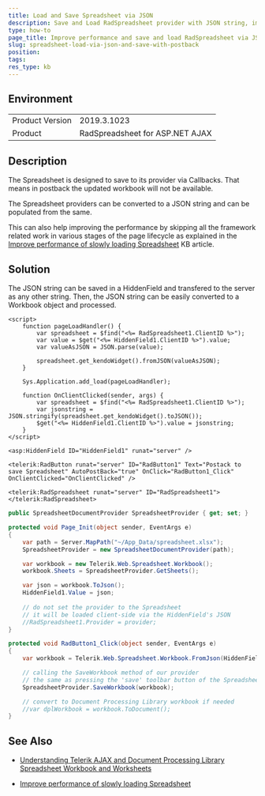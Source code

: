 ```yaml
---
title: Load and Save Spreadsheet via JSON
description: Save and Load RadSpreadsheet provider with JSON string, improve loading performance and access changes on postback.
type: how-to
page_title: Improve performance and save and load RadSpreadsheet via JSON
slug: spreadsheet-load-via-json-and-save-with-postback
position: 
tags: 
res_type: kb
---
```


## Environment
<table>
	<tbody>
		<tr>
			<td>Product Version</td>
			<td>2019.3.1023</td>
		</tr>
		<tr>
			<td>Product</td>
			<td>RadSpreadsheet for ASP.NET AJAX</td>
		</tr>
	</tbody>
</table>


## Description

The Spreadsheet is designed to save to its provider via Callbacks. That means in postback the updated workbook will not be available. 

The Spreadsheet providers can be converted to a JSON string and can be populated from the same. 

This can also help improving the performance by skipping all the framework related work in various stages of the page lifecycle as explained in the [Improve performance of slowly loading Spreadsheet](https://www.telerik.com/support/kb/aspnet-ajax/spreadsheet/details/improve-performance-of-slowly-loading-spreadsheet) KB article.

## Solution

The JSON string can be saved in a HiddenField and transfered to the server as any other string. Then, the JSON string can be easily converted to a Workbook object and processed.

````ASPNET
<script>
    function pageLoadHandler() {
        var spreadsheet = $find("<%= RadSpreadsheet1.ClientID %>");
        var value = $get("<%= HiddenField1.ClientID %>").value;
        var valueAsJSON = JSON.parse(value);

        spreadsheet.get_kendoWidget().fromJSON(valueAsJSON);
    }

    Sys.Application.add_load(pageLoadHandler);

    function OnClientClicked(sender, args) {
        var spreadsheet = $find("<%= RadSpreadsheet1.ClientID %>");
        var jsonstring = JSON.stringify(spreadsheet.get_kendoWidget().toJSON());
        $get("<%= HiddenField1.ClientID %>").value = jsonstring;
    }
</script>

<asp:HiddenField ID="HiddenField1" runat="server" />

<telerik:RadButton runat="server" ID="RadButton1" Text="Postack to save Spreadsheet" AutoPostBack="true" OnClick="RadButton1_Click" OnClientClicked="OnClientClicked" />

<telerik:RadSpreadsheet runat="server" ID="RadSpreadsheet1"></telerik:RadSpreadsheet>
````

````C#
public SpreadsheetDocumentProvider SpreadsheetProvider { get; set; }

protected void Page_Init(object sender, EventArgs e)
{
    var path = Server.MapPath("~/App_Data/spreadsheet.xlsx");
    SpreadsheetProvider = new SpreadsheetDocumentProvider(path);

    var workbook = new Telerik.Web.Spreadsheet.Workbook();
    workbook.Sheets = SpreadsheetProvider.GetSheets();

    var json = workbook.ToJson();
    HiddenField1.Value = json;
    
    // do not set the provider to the Spreadsheet
    // it will be loaded client-side via the HiddenField's JSON 
    //RadSpreadsheet1.Provider = provider;
}

protected void RadButton1_Click(object sender, EventArgs e)
{
    var workbook = Telerik.Web.Spreadsheet.Workbook.FromJson(HiddenField1.Value);

    // calling the SaveWorkbook method of our provider
    // the same as pressing the 'save' toolbar button of the Spreadsheet
    SpreadsheetProvider.SaveWorkbook(workbook);

    // convert to Document Processing Library workbook if needed
    //var dplWorkbook = workbook.ToDocument();
}
````

## See Also

* [Understanding Telerik AJAX and Document Processing Library Spreadsheet Workbook and Worksheets](https://www.telerik.com/support/kb/aspnet-ajax/spreadsheet/details/understanding-telerik-ajax-and-document-processing-library-spreadsheet-workbook-and-worksheets)

* [Improve performance of slowly loading Spreadsheet](https://www.telerik.com/support/kb/aspnet-ajax/spreadsheet/details/improve-performance-of-slowly-loading-spreadsheet)

 
